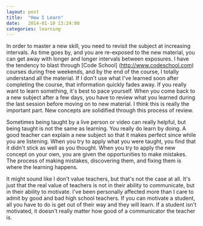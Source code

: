 ```yaml
---
layout: post
title:  "How I Learn"
date:   2014-01-10 13:24:00
categories: learning
---
```


In order to master a new skill, you need to revisit the subject at increasing intervals. As time goes by, and you are re-exposed to the new material, you can get away with longer and longer intervals between exposures. I have the tendency to blast through [Code School] (http://www.codeschool.com) courses during free weekends, and by the end of the course, I totally understand all the material. If I don't use what I've learned soon after completing the course, that information quickly fades away. If you really want to learn something, it's best to pace yourself. When you come back to a new subject after a few days, you have to review what you learned during the last session before moving on to new material. I think this is really the important part. New concepts are solidified through this process of review.

Sometimes being taught by a live person or video can really helpful, but being taught is not the same as learning. You really do learn by doing. A good teacher can explain a new subject so that it makes perfect since while you are listening. When you try to apply what you were taught, you find that it didn't stick as well as you thought. When you try to apply the new concept on your own, you are given the opportunities to make mistakes. The process of making mistakes, discovering them, and fixing them is where the learning happens.

It might sound like I don't value teachers, but that's not the case at all. It's just that the real value of teachers is not in their ability to communicate, but in their ability to motivate. I've been personally affected more than I care to admit by good and bad high school teachers. If you can motivate a student, all you have to do is get out of their way and they will learn. If a student isn't motivated, it doesn't really matter how good of a communicator the teacher is.


